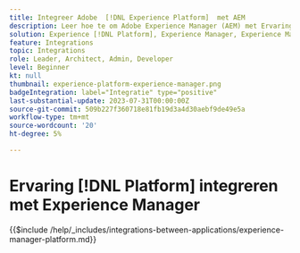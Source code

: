 ```yaml
---
title: Integreer Adobe  [!DNL Experience Platform]  met AEM
description: Leer hoe te om Adobe Experience Manager (AEM) met Ervaring te integreren  [!DNL Platform].
solution: Experience [!DNL Platform], Experience Manager, Experience Manager Sites
feature: Integrations
topic: Integrations
role: Leader, Architect, Admin, Developer
level: Beginner
kt: null
thumbnail: experience-platform-experience-manager.png
badgeIntegration: label="Integratie" type="positive"
last-substantial-update: 2023-07-31T00:00:00Z
source-git-commit: 509b227f360718e81fb19d3a4d30aebf9de49e5a
workflow-type: tm+mt
source-wordcount: '20'
ht-degree: 5%

---
```



# Ervaring [!DNL Platform] integreren met Experience Manager

{{$include /help/_includes/integrations-between-applications/experience-manager-platform.md}}
